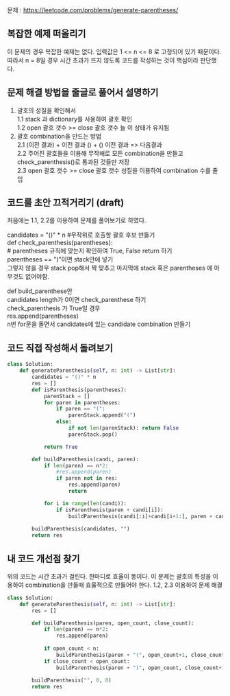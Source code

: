 문제 : https://leetcode.com/problems/generate-parentheses/


## 복잡한 예제 떠올리기
이 문제의 경우 복잡한 예제는 없다. 입력값은 1 <= n <= 8 로 고정되어 있기 때문이다.  
따라서 n = 8일 경우 시간 초과가 뜨지 않도록 코드를 작성하는 것이 핵심이라 판단했다.

## 문제 해결 방법을 줄글로 풀어서 설명하기
1. 괄호의 성질을 확인해서   
    1.1 stack 과 dictionary를 사용하여 괄호 확인  
    1.2 open 괄호 갯수 >= close 괄호 갯수 늘 이 상태가 유지됨  
2. 괄호 combination을 만드는 방법  
    2.1 (이전 결과) + 이전 결과 () + () 이전 결과 => 다음결과  
    2.2 주어진 괄호들을 이용해 무작해로 모든 combination을 만들고 check_parenthesis()로 통과된 것들만 저장  
    2.3 open 괄호 갯수 >= close 괄호 갯수 성질을 이용하여 combination 수를 줄임  

## 코드를 초안 끄적거리기 (draft)
처음에는 1.1, 2.2를 이용하여 문제를 풀어보기로 하였다.   
  
candidates = "()" * n #무작위로 호출할 괄호 후보 만들기  
def check_parenthesis(parentheses):  
    # parentheses 규칙에 맞는지 확인하여 True, False return 하기  
    parentheses == ")"이면 stack안에 넣기  
    그렇지 않을 경우 stack pop해서 짝 맞추고 마지막에 stack 혹은 parentheses 에 아무것도 없어야함.  

def build_parenthese안  
    candidates length가 0이면 check_parenthese 하기  
        check_parenthesis 가 True일 경우  
            res.append(parentheses)  
    n번 for문을 돌면서 candidates에 있는 candidate combination 만들기    
    

## 코드 직접 작성해서 돌려보기

```python
class Solution:
    def generateParenthesis(self, n: int) -> List[str]:
        candidates = "()" * n
        res = []
        def isParenthesis(parentheses):
            parenStack = []
            for paren in parentheses:
                if paren == "(":
                    parenStack.append("(")
                else:
                    if not len(parenStack): return False
                    parenStack.pop() 

            return True

        def buildParenthesis(candi, paren):
            if len(paren) == n*2:
                #res.append(paren)
                if paren not in res: 
                    res.append(paren)
                    return

            for i in range(len(candi)):
                if isParenthesis(paren + candi[i]): 
                    buildParenthesis(candi[:i]+candi[i+1:], paren + candi[i])
        
        buildParenthesis(candidates, "")
        return res
```

## 내 코드 개선점 찾기
위의 코드는 시간 초과가 걸린다. 한마디로 효율이 똥이다. 
이 문제는 괄호의 특성을 이용하여 combination을 만들때 효율적으로 만들어야 한다. 
1.2, 2.3 이용하여 문제 해결 

``` python
class Solution:
    def generateParenthesis(self, n: int) -> List[str]:
        res = []

        def buildParenthesis(paren, open_count, close_count):
            if len(paren) == n*2:
                res.append(paren)
        
            if open_count < n:
                buildParenthesis(paren + "(", open_count+1, close_count)
            if close_count < open_count:
                buildParenthesis(paren + ")", open_count, close_count+1)
        
        buildParenthesis("", 0, 0)
        return res
```
